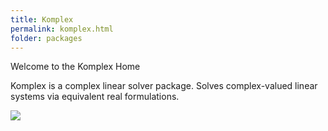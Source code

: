 ```yaml
---
title: Komplex
permalink: komplex.html
folder: packages
---
```


Welcome to the Komplex Home

Komplex is a complex linear solver package. Solves complex-valued linear systems via equivalent real formulations.

![](http://trilinos.org/oldsite/packages/komplex/komplex.png)